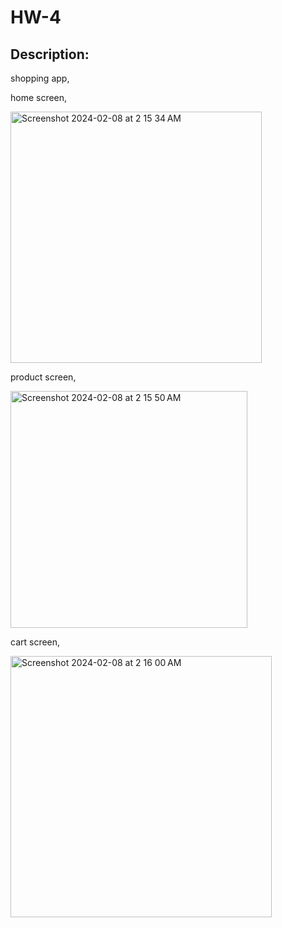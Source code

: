 # HW-4

## Description:
shopping app,


home screen,

<img width="402" alt="Screenshot 2024-02-08 at 2 15 34 AM" src="https://github.com/shaimaathu/HW-4/assets/155615972/ceba12d2-c2b8-4ba5-9207-9a8d82e51852">


product screen,

<img width="379" alt="Screenshot 2024-02-08 at 2 15 50 AM" src="https://github.com/shaimaathu/HW-4/assets/155615972/a637047e-4584-41d7-bed6-c30946ccbce0">

cart screen,

<img width="418" alt="Screenshot 2024-02-08 at 2 16 00 AM" src="https://github.com/shaimaathu/HW-4/assets/155615972/1e1fb8e0-4416-4043-aa69-e8a290544462">



